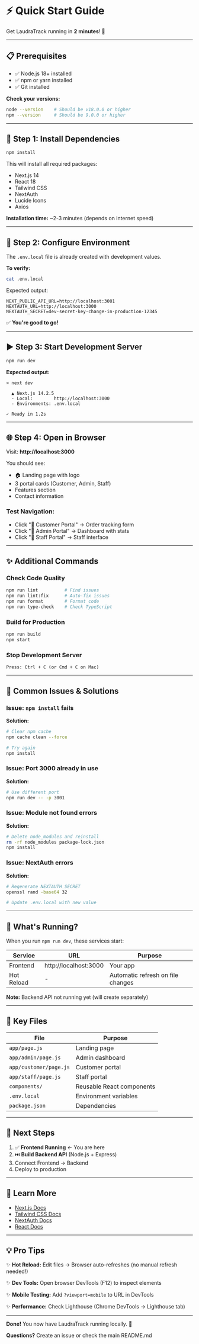 # ⚡ Quick Start Guide

Get LaudraTrack running in **2 minutes**! 🚀

---

## 📋 Prerequisites

- ✅ Node.js 18+ installed
- ✅ npm or yarn installed
- ✅ Git installed

**Check your versions:**
```bash
node --version    # Should be v18.0.0 or higher
npm --version     # Should be 9.0.0 or higher
```

---

## 🚀 Step 1: Install Dependencies

```bash
npm install
```

This will install all required packages:
- Next.js 14
- React 18
- Tailwind CSS
- NextAuth
- Lucide Icons
- Axios

**Installation time:** ~2-3 minutes (depends on internet speed)

---

## 🔧 Step 2: Configure Environment

The `.env.local` file is already created with development values.

**To verify:**
```bash
cat .env.local
```

Expected output:
```
NEXT_PUBLIC_API_URL=http://localhost:3001
NEXTAUTH_URL=http://localhost:3000
NEXTAUTH_SECRET=dev-secret-key-change-in-production-12345
```

✅ **You're good to go!**

---

## ▶️ Step 3: Start Development Server

```bash
npm run dev
```

**Expected output:**
```
> next dev

  ▲ Next.js 14.2.5
  - Local:        http://localhost:3000
  - Environments: .env.local

✓ Ready in 1.2s
```

---

## 🌐 Step 4: Open in Browser

Visit: **http://localhost:3000**

You should see:
- 🏠 Landing page with logo
- 3 portal cards (Customer, Admin, Staff)
- Features section
- Contact information

### Test Navigation:
- Click "🔗 Customer Portal" → Order tracking form
- Click "🔗 Admin Portal" → Dashboard with stats
- Click "🔗 Staff Portal" → Staff interface

---

## ✨ Additional Commands

### Check Code Quality
```bash
npm run lint          # Find issues
npm run lint:fix      # Auto-fix issues
npm run format        # Format code
npm run type-check    # Check TypeScript
```

### Build for Production
```bash
npm run build
npm start
```

### Stop Development Server
```
Press: Ctrl + C (or Cmd + C on Mac)
```

---

## 🚨 Common Issues & Solutions

### Issue: `npm install` fails
**Solution:**
```bash
# Clear npm cache
npm cache clean --force

# Try again
npm install
```

### Issue: Port 3000 already in use
**Solution:**
```bash
# Use different port
npm run dev -- -p 3001
```

### Issue: Module not found errors
**Solution:**
```bash
# Delete node_modules and reinstall
rm -rf node_modules package-lock.json
npm install
```

### Issue: NextAuth errors
**Solution:**
```bash
# Regenerate NEXTAUTH_SECRET
openssl rand -base64 32

# Update .env.local with new value
```

---

## 📂 What's Running?

When you run `npm run dev`, these services start:

| Service | URL | Purpose |
|---------|-----|---------|
| Frontend | http://localhost:3000 | Your app |
| Hot Reload | - | Automatic refresh on file changes |

**Note:** Backend API not running yet (will create separately)

---

## 📁 Key Files

| File | Purpose |
|------|---------|
| `app/page.js` | Landing page |
| `app/admin/page.js` | Admin dashboard |
| `app/customer/page.js` | Customer portal |
| `app/staff/page.js` | Staff portal |
| `components/` | Reusable React components |
| `.env.local` | Environment variables |
| `package.json` | Dependencies |

---

## 🎯 Next Steps

1. ✅ **Frontend Running** ← You are here
2. ⏭️ **Build Backend API** (Node.js + Express)
3. Connect Frontend → Backend
4. Deploy to production

---

## 📖 Learn More

- [Next.js Docs](https://nextjs.org/docs)
- [Tailwind CSS Docs](https://tailwindcss.com/docs)
- [NextAuth Docs](https://next-auth.js.org)
- [React Docs](https://react.dev)

---

## 💡 Pro Tips

✨ **Hot Reload:** Edit files → Browser auto-refreshes (no manual refresh needed!)

✨ **Dev Tools:** Open browser DevTools (F12) to inspect elements

✨ **Mobile Testing:** Add `?viewport=mobile` to URL in DevTools

✨ **Performance:** Check Lighthouse (Chrome DevTools → Lighthouse tab)

---

**Done!** You now have LaudraTrack running locally. 🎉

**Questions?** Create an issue or check the main README.md